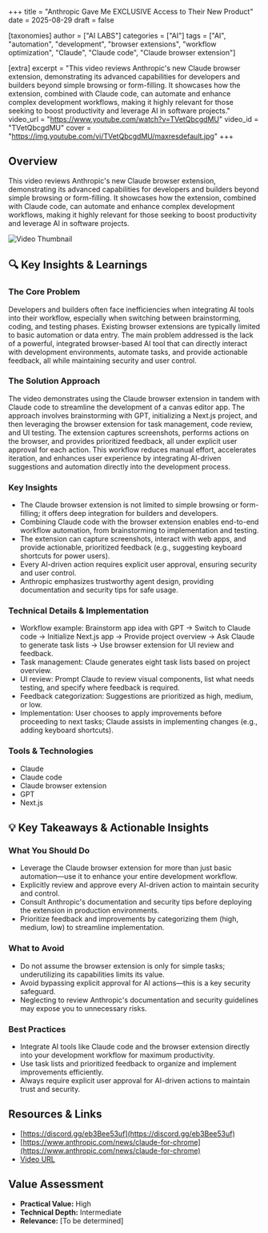 +++
title = "Anthropic Gave Me EXCLUSIVE Access to Their New Product"
date = 2025-08-29
draft = false

[taxonomies]
author = ["AI LABS"]
categories = ["AI"]
tags = ["AI", "automation", "development", "browser extensions", "workflow optimization", "Claude", "Claude code", "Claude browser extension"]

[extra]
excerpt = "This video reviews Anthropic's new Claude browser extension, demonstrating its advanced capabilities for developers and builders beyond simple browsing or form-filling. It showcases how the extension, combined with Claude code, can automate and enhance complex development workflows, making it highly relevant for those seeking to boost productivity and leverage AI in software projects."
video_url = "https://www.youtube.com/watch?v=TVetQbcgdMU"
video_id = "TVetQbcgdMU"
cover = "https://img.youtube.com/vi/TVetQbcgdMU/maxresdefault.jpg"
+++

## Overview

This video reviews Anthropic's new Claude browser extension, demonstrating its advanced capabilities for developers and builders beyond simple browsing or form-filling. It showcases how the extension, combined with Claude code, can automate and enhance complex development workflows, making it highly relevant for those seeking to boost productivity and leverage AI in software projects.

![Video Thumbnail](https://img.youtube.com/vi/TVetQbcgdMU/maxresdefault.jpg)

## 🔍 Key Insights & Learnings

### The Core Problem
Developers and builders often face inefficiencies when integrating AI tools into their workflow, especially when switching between brainstorming, coding, and testing phases. Existing browser extensions are typically limited to basic automation or data entry. The main problem addressed is the lack of a powerful, integrated browser-based AI tool that can directly interact with development environments, automate tasks, and provide actionable feedback, all while maintaining security and user control.

### The Solution Approach
The video demonstrates using the Claude browser extension in tandem with Claude code to streamline the development of a canvas editor app. The approach involves brainstorming with GPT, initializing a Next.js project, and then leveraging the browser extension for task management, code review, and UI testing. The extension captures screenshots, performs actions on the browser, and provides prioritized feedback, all under explicit user approval for each action. This workflow reduces manual effort, accelerates iteration, and enhances user experience by integrating AI-driven suggestions and automation directly into the development process.

### Key Insights
- The Claude browser extension is not limited to simple browsing or form-filling; it offers deep integration for builders and developers.
- Combining Claude code with the browser extension enables end-to-end workflow automation, from brainstorming to implementation and testing.
- The extension can capture screenshots, interact with web apps, and provide actionable, prioritized feedback (e.g., suggesting keyboard shortcuts for power users).
- Every AI-driven action requires explicit user approval, ensuring security and user control.
- Anthropic emphasizes trustworthy agent design, providing documentation and security tips for safe usage.

### Technical Details & Implementation
- Workflow example: Brainstorm app idea with GPT → Switch to Claude code → Initialize Next.js app → Provide project overview → Ask Claude to generate task lists → Use browser extension for UI review and feedback.
- Task management: Claude generates eight task lists based on project overview.
- UI review: Prompt Claude to review visual components, list what needs testing, and specify where feedback is required.
- Feedback categorization: Suggestions are prioritized as high, medium, or low.
- Implementation: User chooses to apply improvements before proceeding to next tasks; Claude assists in implementing changes (e.g., adding keyboard shortcuts).

### Tools & Technologies
- Claude
- Claude code
- Claude browser extension
- GPT
- Next.js

## 💡 Key Takeaways & Actionable Insights

### What You Should Do
- Leverage the Claude browser extension for more than just basic automation—use it to enhance your entire development workflow.
- Explicitly review and approve every AI-driven action to maintain security and control.
- Consult Anthropic's documentation and security tips before deploying the extension in production environments.
- Prioritize feedback and improvements by categorizing them (high, medium, low) to streamline implementation.

### What to Avoid
- Do not assume the browser extension is only for simple tasks; underutilizing its capabilities limits its value.
- Avoid bypassing explicit approval for AI actions—this is a key security safeguard.
- Neglecting to review Anthropic's documentation and security guidelines may expose you to unnecessary risks.

### Best Practices
- Integrate AI tools like Claude code and the browser extension directly into your development workflow for maximum productivity.
- Use task lists and prioritized feedback to organize and implement improvements efficiently.
- Always require explicit user approval for AI-driven actions to maintain trust and security.

## Resources & Links

- [https://discord.gg/eb3Bee53uf](https://discord.gg/eb3Bee53uf)
- [https://www.anthropic.com/news/claude-for-chrome](https://www.anthropic.com/news/claude-for-chrome)
- [Video URL](https://www.youtube.com/watch?v=TVetQbcgdMU)

## Value Assessment
- **Practical Value:** High
- **Technical Depth:** Intermediate
- **Relevance:** [To be determined]

